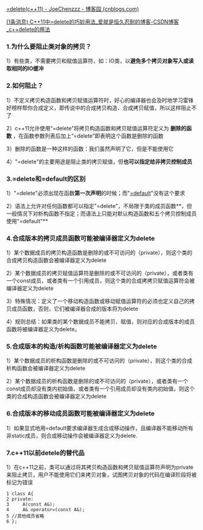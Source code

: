 
[=delete(c++11) - JoeChenzzz - 博客园 (cnblogs.com)](https://www.cnblogs.com/Joezzz/p/9705607.html)

[(1条消息) C++11中=delete的巧妙用法_爱就是恒久忍耐的博客-CSDN博客_c++delete的用法](https://blog.csdn.net/whahu1989/article/details/90648536)

### 1.为什么要阻止类对象的拷贝？

1）有些类，不需要拷贝和赋值运算符，如：IO类，以**避免多个拷贝对象写入或读取相同的IO缓冲**

### 2.如何阻止？

1）不定义拷贝构造函数和拷贝赋值运算符时，好心的编译器也会及时地学习雷锋好榜样帮你合成定义，即传说中的合成拷贝构造、合成拷贝赋值，所以这样阻止不了

2）c++11允许使用“=delete”将拷贝构造函数和拷贝赋值运算符定义为 **删除的函数** ，在函数参数列表后加上“=delete”即表明这个函数是删除的函数

3）删除的函数是一种这样的函数：我们虽然声明了它，但是不能使用它

4）"=delete"的主要用途是阻止类的拷贝赋值，但**也可以指定给非拷贝控制成员**


### 3.=delete和=default的区别

1）"=delete"必须出现在函数**第一次声明**的时候；而"[=default](https://www.cnblogs.com/Joezzz/p/9687433.html)"没有这个要求

2）语法上允许对任何函数都可以指定"=delete"，不局限于类的成员函数**，但一般情况下对析构函数不指定；而语法上只能对默认构造函数和五个拷贝控制成员使用"=default"**

### 4.合成版本的拷贝成员函数可能被编译器定义为delete

1）某个数据成员的拷贝构造函数是删除的或不可访问的（private），则这个类的合成拷贝构造函数会被编译器定义为delete

2）某个数据成员的拷贝赋值运算符是删除的或不可访问的（private），或者类有一个const成员，或者类有一个引用成员，则这个类的合成拷拷贝赋值运算符会被编译器定义为delete

3）特殊情况：定义了一个移动构造函数或移动赋值运算符的必须也定义自己的拷贝成员函数，否则，它们被编译器合成的版本将为delete

4）规则总结：如果类的某个数据成员不能拷贝、赋值，则对应的合成版本的成员函数将被编译器定义为delete。

### 5.合成版本的构造/析构函数可能被编译器定义为delete

1）某个数据成员的析构函数是删除的或不可访问的（private），则这个类的合成析构函数会被编译器定义为delete

2）某个数据成员的析构函数是删除的或不可访问的（private），或者类有一个const成员却没有类内初始值，或者类有一个引用成员却没有类内初始值，则这个类的合成构造函数会被编译器定义为delete

### 6.合成版本的移动成员函数可能被编译器定义为delete

1）如果显式地用=default要求编译器生成合成移动操作，且编译器不能移动所有非static成员，则合成移动操作会被编译器定义为delete.

### **7.c++11以前detele的替代品**

1）在c++11之前，类可以通过将其拷贝构造函数和拷贝赋值运算符声明为private来阻止拷贝，用户不能使用它们来拷贝对象，试图拷贝对象的代码在编译阶段将被标记为错误

[](http://cloudnote-dgg.huawei.com/ks/note/view/09aa90d0-ff5c-11ec-b578-f7eccb7911fe/b0522220-0cb5-11ed-9f60-5720efc2053c/ "复制代码")

```
1 class A{
2 private:
3     A(const A&);
4     A& operator=(const A&);
5 //其他成员省略
6 };
```
